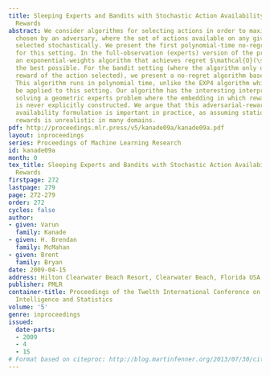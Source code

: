 ```yaml
---
title: Sleeping Experts and Bandits with Stochastic Action Availability and Adversarial
  Rewards
abstract: We consider algorithms for selecting actions in order to maximize rewards
  chosen by an adversary, where the set of actions available on any given round is
  selected stochastically. We present the first polynomial-time no-regret algorithms
  for this setting. In the full-observation (experts) version of the problem, we present
  an exponential-weights algorithm that achieves regret $\mathcal{O}(\sqrt{T \log n})$, which is
  the best possible. For the bandit setting (where the algorithm only observes the
  reward of the action selected), we present a no-regret algorithm based on follow-the-perturbed-leader.
  This algorithm runs in polynomial time, unlike the EXP4 algorithm which can also
  be applied to this setting. Our algorithm has the interesting interpretation of
  solving a geometric experts problem where the embedding in which rewards are linear
  is never explicitly constructed. We argue that this adversarial-reward, stochastic
  availability formulation is important in practice, as assuming stationary stochastic
  rewards is unrealistic in many domains.
pdf: http://proceedings.mlr.press/v5/kanade09a/kanade09a.pdf
layout: inproceedings
series: Proceedings of Machine Learning Research
id: kanade09a
month: 0
tex_title: Sleeping Experts and Bandits with Stochastic Action Availability and Adversarial
  Rewards
firstpage: 272
lastpage: 279
page: 272-279
order: 272
cycles: false
author:
- given: Varun
  family: Kanade
- given: H. Brendan
  family: McMahan
- given: Brent
  family: Bryan
date: 2009-04-15
address: Hilton Clearwater Beach Resort, Clearwater Beach, Florida USA
publisher: PMLR
container-title: Proceedings of the Twelth International Conference on Artificial
  Intelligence and Statistics
volume: '5'
genre: inproceedings
issued:
  date-parts:
  - 2009
  - 4
  - 15
# Format based on citeproc: http://blog.martinfenner.org/2013/07/30/citeproc-yaml-for-bibliographies/
---
```

